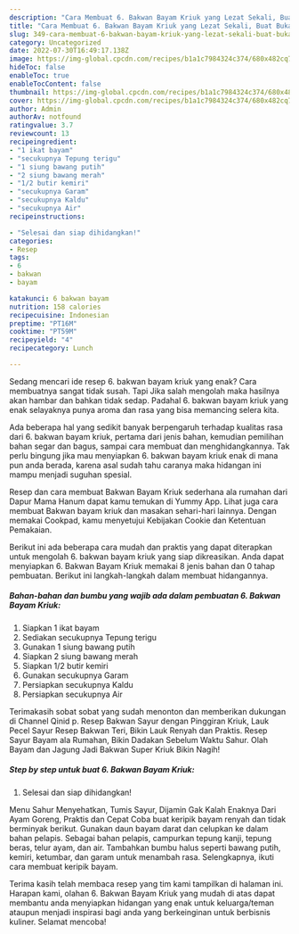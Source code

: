 ```yaml
---
description: "Cara Membuat 6. Bakwan Bayam Kriuk yang Lezat Sekali, Buat Buka Puasa Sempurna"
title: "Cara Membuat 6. Bakwan Bayam Kriuk yang Lezat Sekali, Buat Buka Puasa Sempurna"
slug: 349-cara-membuat-6-bakwan-bayam-kriuk-yang-lezat-sekali-buat-buka-puasa-sempurna
category: Uncategorized
date: 2022-07-30T16:49:17.138Z
image: https://img-global.cpcdn.com/recipes/b1a1c7984324c374/680x482cq70/6-bakwan-bayam-kriuk-foto-resep-utama.jpg
hideToc: false
enableToc: true
enableTocContent: false
thumbnail: https://img-global.cpcdn.com/recipes/b1a1c7984324c374/680x482cq70/6-bakwan-bayam-kriuk-foto-resep-utama.jpg
cover: https://img-global.cpcdn.com/recipes/b1a1c7984324c374/680x482cq70/6-bakwan-bayam-kriuk-foto-resep-utama.jpg
author: Admin
authorAv: notfound
ratingvalue: 3.7
reviewcount: 13
recipeingredient:
- "1 ikat bayam"
- "secukupnya Tepung terigu"
- "1 siung bawang putih"
- "2 siung bawang merah"
- "1/2 butir kemiri"
- "secukupnya Garam"
- "secukupnya Kaldu"
- "secukupnya Air"
recipeinstructions:

- "Selesai dan siap dihidangkan!"
categories:
- Resep
tags:
- 6
- bakwan
- bayam

katakunci: 6 bakwan bayam 
nutrition: 158 calories
recipecuisine: Indonesian
preptime: "PT16M"
cooktime: "PT59M"
recipeyield: "4"
recipecategory: Lunch

---
```



Sedang mencari ide resep 6. bakwan bayam kriuk yang enak? Cara membuatnya sangat tidak susah. Tapi Jika salah mengolah maka hasilnya akan hambar dan bahkan tidak sedap. Padahal 6. bakwan bayam kriuk yang enak selayaknya punya aroma dan rasa yang bisa memancing selera kita.


Ada beberapa hal yang sedikit banyak berpengaruh terhadap kualitas rasa dari 6. bakwan bayam kriuk, pertama dari jenis bahan, kemudian pemilihan bahan segar dan bagus, sampai cara membuat dan menghidangkannya. Tak perlu bingung jika mau menyiapkan 6. bakwan bayam kriuk enak di mana pun anda berada, karena asal sudah tahu caranya maka hidangan ini mampu menjadi suguhan spesial.

Resep dan cara membuat Bakwan Bayam Kriuk sederhana ala rumahan dari Dapur Mama Hanum dapat kamu temukan di Yummy App. Lihat juga cara membuat Bakwan bayam kriuk dan masakan sehari-hari lainnya. Dengan memakai Cookpad, kamu menyetujui Kebijakan Cookie dan Ketentuan Pemakaian.


Berikut ini ada beberapa cara mudah dan praktis yang dapat diterapkan untuk mengolah 6. bakwan bayam kriuk yang siap dikreasikan. Anda dapat menyiapkan 6. Bakwan Bayam Kriuk memakai 8 jenis bahan dan 0 tahap pembuatan. Berikut ini langkah-langkah dalam membuat hidangannya.

<!--inarticleads1-->

##### Bahan-bahan dan bumbu yang wajib ada dalam pembuatan 6. Bakwan Bayam Kriuk:

1. Siapkan 1 ikat bayam
1. Sediakan secukupnya Tepung terigu
1. Gunakan 1 siung bawang putih
1. Siapkan 2 siung bawang merah
1. Siapkan 1/2 butir kemiri
1. Gunakan secukupnya Garam
1. Persiapkan secukupnya Kaldu
1. Persiapkan secukupnya Air


Terimakasih sobat sobat yang sudah menonton dan memberikan dukungan di Channel Qinid p. Resep Bakwan Sayur dengan Pinggiran Kriuk, Lauk Pecel Sayur Resep Bakwan Teri, Bikin Lauk Renyah dan Praktis. Resep Sayur Bayam ala Rumahan, Bikin Dadakan Sebelum Waktu Sahur. Olah Bayam dan Jagung Jadi Bakwan Super Kriuk Bikin Nagih! 

<!--inarticleads2-->

##### Step by step untuk buat 6. Bakwan Bayam Kriuk:


1. Selesai dan siap dihidangkan!

Menu Sahur Menyehatkan, Tumis Sayur, Dijamin Gak Kalah Enaknya Dari Ayam Goreng, Praktis dan Cepat Coba buat keripik bayam renyah dan tidak berminyak berikut. Gunakan daun bayam darat dan celupkan ke dalam bahan pelapis. Sebagai bahan pelapis, campurkan tepung kanji, tepung beras, telur ayam, dan air. Tambahkan bumbu halus seperti bawang putih, kemiri, ketumbar, dan garam untuk menambah rasa. Selengkapnya, ikuti cara membuat keripik bayam. 

Terima kasih telah membaca resep yang tim kami tampilkan di halaman ini. Harapan kami, olahan 6. Bakwan Bayam Kriuk yang mudah di atas dapat membantu anda menyiapkan hidangan yang enak untuk keluarga/teman ataupun menjadi inspirasi bagi anda yang berkeinginan untuk berbisnis kuliner. Selamat mencoba!
